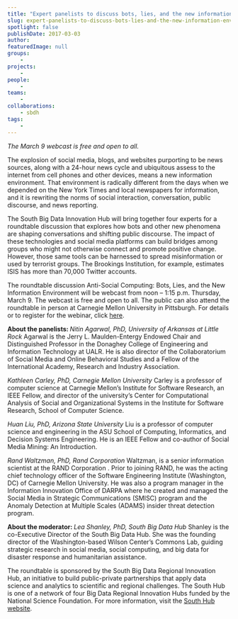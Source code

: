 ```yaml
---
title: "Expert panelists to discuss bots, lies, and the new information environment"
slug: expert-panelists-to-discuss-bots-lies-and-the-new-information-environment
spotlight: false
publishDate: 2017-03-03
author: 
featuredImage: null
groups:
    - 
projects:
    - 
people:
    - 
teams: 
    - 
collaborations:
    - sbdh
tags:
    - 
---
```

<em>The March 9 webcast is free and open to all.</em>

The explosion of social media, blogs, and websites purporting to be news sources, along with a 24-hour news cycle and ubiquitous assess to the internet from cell phones and other devices, means a new information environment. That environment is radically different from the days when we depended on the New York Times and local newspapers for information, and it is rewriting the norms of social interaction, conversation, public discourse, and news reporting.<!--more-->

The South Big Data Innovation Hub will bring together four experts for a roundtable discussion that explores how bots and other new phenomena are shaping conversations and shifting public discourse. The impact of these technologies and social media platforms can build bridges among groups who might not otherwise connect and promote positive change. However, those same tools can be harnessed to spread misinformation or used by terrorist groups. The Brookings Institution, for example, estimates ISIS has more than 70,000 Twitter accounts.

The roundtable discussion Anti-Social Computing: Bots, Lies, and the New Information Environment will be webcast from noon – 1:15 p.m. Thursday, March 9. The webcast is free and open to all. The public can also attend the roundtable in person at Carnegie Mellon University in Pittsburgh. For details or to register for the webinar, click <a href="https://southbdhub.wordpress.com/programs/virtual-roundtables/" target="_blank">here</a>.

<strong>About the panelists:
</strong><em>Nitin Agarwal, PhD, University of Arkansas at Little Rock</em>
Agarwal is the Jerry L. Maulden-Entergy Endowed Chair and Distinguished Professor in the Donaghey College of Engineering and Information Technology at UALR. He is also director of the Collaboratorium of Social Media and Online Behavioral Studies and a Fellow of the International Academy, Research and Industry Association.

<em>Kathleen Carley, PhD, Carnegie Mellon University</em>
Carley is a professor of computer science at Carnegie Mellon’s Institute for Software Research, an IEEE Fellow, and director of the university’s Center for Computational Analysis of Social and Organizational Systems in the Institute for Software Research, School of Computer Science.

<em>Huan Liu, PhD, Arizona State University</em>
Liu is a professor of computer science and engineering in the ASU School of Computing, Informatics, and Decision Systems Engineering. He is an IEEE Fellow and co-author of Social Media Mining: An Introduction.

<em>Rand Waltzman, PhD, Rand Corporation</em>
Waltzman, is a senior information scientist at the RAND Corporation . Prior to joining RAND, he was the acting chief technology officer of the Software Engineering Institute (Washington, DC) of Carnegie Mellon University. He was also a program manager in the Information Innovation Office of DARPA where he created and managed the Social Media in Strategic Communications (SMISC) program and the Anomaly Detection at Multiple Scales (ADAMS) insider threat detection program.

<strong>About the moderator:
</strong><em>Lea Shanley, PhD, South Big Data Hub</em>
Shanley is the co-Executive Director of the South Big Data Hub. She was the founding director of the Washington-based Wilson Center’s Commons Lab, guiding strategic research in social media, social computing, and big data for disaster response and humanitarian assistance.

The roundtable is sponsored by the South Big Data Regional Innovation Hub, an initiative to build public-private partnerships that apply data science and analytics to scientific and regional challenges. The South Hub is one of a network of four Big Data Regional Innovation Hubs funded by the National Science Foundation. For more information, visit the <a href="http://southbdhub.com/" target="_blank">South Hub website</a>.
